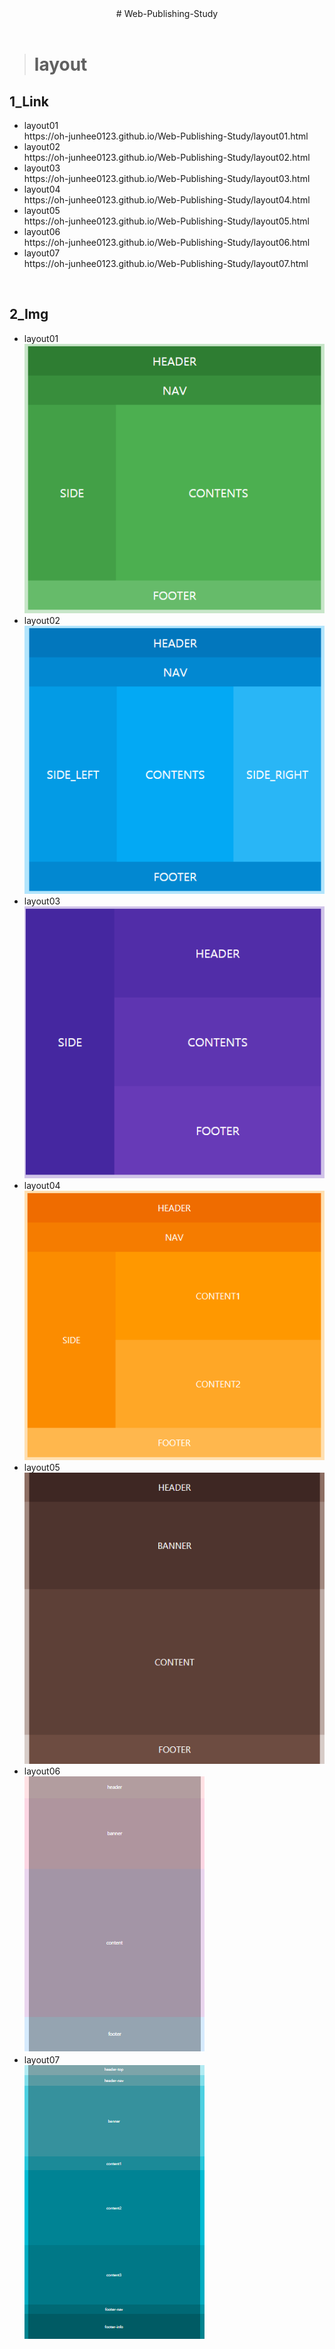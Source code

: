 <center> 
# Web-Publishing-Study 
</center>
<br>

> # layout
## 1_Link
<ul>
  <li>layout01</li>
  https://oh-junhee0123.github.io/Web-Publishing-Study/layout01.html
  <li>layout02</li>
  https://oh-junhee0123.github.io/Web-Publishing-Study/layout02.html
  <li>layout03</li>
  https://oh-junhee0123.github.io/Web-Publishing-Study/layout03.html
  <li>layout04</li>
  https://oh-junhee0123.github.io/Web-Publishing-Study/layout04.html
  <li>layout05</li>
  https://oh-junhee0123.github.io/Web-Publishing-Study/layout05.html
  <li>layout06</li>
  https://oh-junhee0123.github.io/Web-Publishing-Study/layout06.html
  <li>layout07</li>
  https://oh-junhee0123.github.io/Web-Publishing-Study/layout07.html
</ul>
<br>

## 2_Img
<ul>
  <li>layout01</li>
  <img src="layout1.PNG">
  <li>layout02</li>
  <img src="layout2.PNG">
  <li>layout03</li>
  <img src="layout3.PNG">
  <li>layout04</li>
  <img src="layout4.PNG">
  <li>layout05</li>
  <img src="layout5.PNG">
  <li>layout06</li>
  <img src="layout6.PNG">
  <li>layout07</li>
  <img src="layout7.PNG">
</ul>
